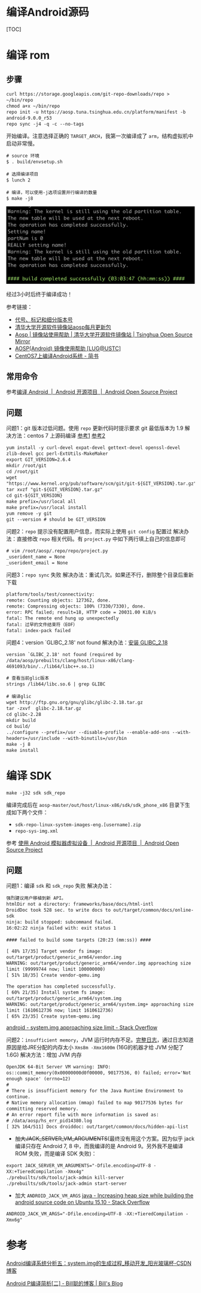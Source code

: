 # 编译Android源码

[TOC]

# 编译 rom
## 步骤

```
curl https://storage.googleapis.com/git-repo-downloads/repo > ~/bin/repo
chmod a+x ~/bin/repo
repo init -u https://aosp.tuna.tsinghua.edu.cn/platform/manifest -b android-9.0.0_r53
repo sync -j4 -q -c --no-tags
```

开始编译。注意选择正确的 `TARGET_ARCH`，我第一次编译成了 `arm`，结构虚拟机中启动非常慢。

```
# source 环境
$ . build/envsetup.sh

# 选择编译项目
$ lunch 2

# 编译，可以使用-j选项设置并行编译的数量
$ make -j8
```

![-w702](/images/15831347794579.jpg)

经过3小时后终于编译成功！

参考链接：

+ [代号、标记和细分版本号](https://source.android.com/setup/start/build-numbers#source-code-tags-and-builds)
+ [ 清华大学开源软件镜像站aosp每月更新包](https://mirrors.tuna.tsinghua.edu.cn/aosp-monthly/)
+ [Aosp | 镜像站使用帮助 | 清华大学开源软件镜像站 | Tsinghua Open Source Mirror](https://mirrors.tuna.tsinghua.edu.cn/help/AOSP/)
+ [AOSP(Android) 镜像使用帮助 [LUG@USTC]](https://lug.ustc.edu.cn/wiki/mirrors/help/aosp)
+ [CentOS7上编译Android系统 - 简书](https://www.jianshu.com/p/95495a72341b)

## 常用命令

参考[编译 Android  |  Android 开源项目  |  Android Open Source Project](https://source.android.com/setup/build/building#emulate-an-android-device)

## 问题

问题1：git 版本过低问题。使用 `repo` 更新代码时提示要求 git 最低版本为 1.9 
解决方法：centos 7 上源码编译 [参考1](https://stackoverflow.com/questions/21820715/how-to-install-latest-version-of-git-on-centos-7-x-6-x) [参考2](https://computingforgeeks.com/how-to-install-latest-version-of-git-git-2-x-on-centos-7/)

```
yum install -y curl-devel expat-devel gettext-devel openssl-devel zlib-devel gcc perl-ExtUtils-MakeMaker
export GIT_VERSION=2.6.4
mkdir /root/git
cd /root/git
wget "https://www.kernel.org/pub/software/scm/git/git-${GIT_VERSION}.tar.gz"
tar xvzf "git-${GIT_VERSION}.tar.gz"
cd git-${GIT_VERSION}
make prefix=/usr/local all
make prefix=/usr/local install
yum remove -y git
git --version # should be GIT_VERSION
```

问题2：`repo` 提示没有配置用户信息，而实际上使用 `git config` 配置过 
解决办法：直接修改 `repo` 相关代码。有 `project.py` 中如下两行填上自己的信息即可

```
# vim /root/aosp/.repo/repo/project.py
_userident_name = None
_userident_email = None
```

问题3：`repo sync` 失败 
解决办法：重试几次。如果还不行，删除整个目录后重新下载 

```
platform/tools/test/connectivity:
remote: Counting objects: 127362, done.
remote: Compressing objects: 100% (7330/7330), done.
error: RPC failed; result=18, HTTP code = 20031.00 KiB/s
fatal: The remote end hung up unexpectedly
fatal: 过早的文件结束符（EOF）
fatal: index-pack failed
```

问题4：version `GLIBC_2.18' not found 
解决办法：[安装 GLIBC_2.18](https://blog.csdn.net/qq_39295044/article/details/86685789)

```
version `GLIBC_2.18' not found (required by /data/aosp/prebuilts/clang/host/linux-x86/clang-4691093/bin/../lib64/libc++.so.1)
```

```
# 查看当前glic版本
strings /lib64/libc.so.6 | grep GLIBC

# 编译glic
wget http://ftp.gnu.org/gnu/glibc/glibc-2.18.tar.gz 
tar -zxvf  glibc-2.18.tar.gz
cd glibc-2.28 
mkdir build
cd build/
../configure --prefix=/usr --disable-profile --enable-add-ons --with-headers=/usr/include --with-binutils=/usr/bin
make -j 8
make install
```

# 编译 SDK

```
make -j32 sdk sdk_repo
```

编译完成后在 `aosp-master/out/host/linux-x86/sdk/sdk_phone_x86` 目录下生成如下两个文件：

+ `sdk-repo-linux-system-images-eng.[username].zip`
+ `repo-sys-img.xml`

参考 [使用 Android 模拟器虚拟设备  |  Android 开源项目  |  Android Open Source Project](https://source.android.com/setup/create/avd#building_avd_images)

## 问题

问题1：编译 `sdk` 和 `sdk_repo` 失败 
解决办法：

```
强烈建议用户移植到新 API。
htmlDir not a directory: frameworks/base/docs/html-intl
DroidDoc took 528 sec. to write docs to out/target/common/docs/online-sdk
ninja: build stopped: subcommand failed.
16:02:22 ninja failed with: exit status 1

#### failed to build some targets (20:23 (mm:ss)) ####
```

```
[ 48% 17/35] Target vendor fs image: out/target/product/generic_arm64/vendor.img
WARNING: out/target/product/generic_arm64/vendor.img approaching size limit (99999744 now; limit 100000000)
[ 51% 18/35] Create vendor-qemu.img
```

```
The operation has completed successfully.
[ 60% 21/35] Install system fs image: out/target/product/generic_arm64/system.img
WARNING: out/target/product/generic_arm64/system.img+ approaching size limit (1610612736 now; limit 1610612736)
[ 65% 23/35] Create system-qemu.img
```

[android - system.img approaching size limit - Stack Overflow](https://stackoverflow.com/questions/46766630/system-img-approaching-size-limit)


问题2：`insufficient memory`，JVM 运行时内存不足。[完整日志](https://basic-1251688504.cos.ap-chengdu.myqcloud.com/data/hs_err_pid14380.log)，通过日志知道原因是给JRE分配的内存太小 `Xms8m -Xmx1600m` (16G的机器才给 JVM 分配了1.6G)
解决方法：增加 JVM 内存

```
OpenJDK 64-Bit Server VM warning: INFO: os::commit_memory(0x00000000d0f00000, 90177536, 0) failed; error='Not enough space' (errno=12)
#
# There is insufficient memory for the Java Runtime Environment to continue.
# Native memory allocation (mmap) failed to map 90177536 bytes for committing reserved memory.
# An error report file with more information is saved as:
# /data/aosp/hs_err_pid14380.log
[ 32% 164/511] Docs droiddoc: out/target/common/docs/hidden-api-list
```

+ ~~加大JACK_SERVER_VM_ARGUMENTS~~(最终没有用这个方案。因为似乎 jack 编译只存在 Android 7, 8 中，而我编译的是 Android 9。另外我不是编译 ROM 失败，而是编译 SDK 失败)：

```
export JACK_SERVER_VM_ARGUMENTS="-Dfile.encoding=UTF-8 -XX:+TieredCompilation -Xmx4g"
./prebuilts/sdk/tools/jack-admin kill-server
./prebuilts/sdk/tools/jack-admin start-server
```

+ 加大 `ANDROID_JACK_VM_ARGS` [java - Increasing heap size while building the android source code on Ubuntu 15.10 - Stack Overflow](https://stackoverflow.com/questions/34940793/increasing-heap-size-while-building-the-android-source-code-on-ubuntu-15-10)

```
ANDROID_JACK_VM_ARGS="-Dfile.encoding=UTF-8 -XX:+TieredCompilation -Xmx6g"
```

# 参考

[Android编译系统分析五：system.img的生成过程_移动开发_阳光玻璃杯-CSDN博客](https://blog.csdn.net/u011913612/article/details/52503318)

[Android P编译简析[二] - Bill聪的博客 | Bill's Blog](http://www.cjcbill.com/2019/04/05/android-build-system/)